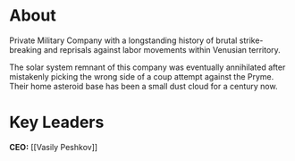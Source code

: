 # About
Private Military Company with a longstanding history of brutal strike-breaking and reprisals against labor movements within Venusian territory. 

The solar system remnant of this company was eventually annihilated after mistakenly picking the wrong side of a coup attempt against the Pryme. Their home asteroid base has been a small dust cloud for a century now. 

# Key Leaders
**CEO:** [[Vasily Peshkov]]
